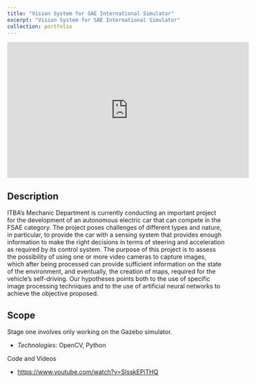 ```yaml
---
title: "Vision System for SAE International Simulator"
excerpt: "Vision System for SAE International Simulator"
collection: portfolio
---
```


<iframe width="560" height="315" src="https://www.youtube.com/embed/SIsskEPiTHQ" title="YouTube video player" frameborder="0" allow="accelerometer; autoplay; clipboard-write; encrypted-media; gyroscope; picture-in-picture; web-share" allowfullscreen></iframe>

## Description

ITBA’s Mechanic Department is currently conducting an important project for the development of an autonomous electric car that can compete in the FSAE category. The project poses challenges of different types and nature, in particular, to provide the car with a sensing system that provides enough information to make the right decisions in terms of steering and acceleration as required by its control system.
The purpose of this project is to assess the possibility of using one or more video cameras to capture images, which after being processed can provide sufficient information on the state of the environment, and eventually, the creation of maps, required for the vehicle’s self-driving. Our hypotheses points both to the use of specific image processing techniques and to the use of artificial neural networks to achieve the objective proposed.

## Scope

Stage one involves only working on the Gazebo simulator.

* *Technologies*: OpenCV, Python


Code and Videos
* https://www.youtube.com/watch?v=SIsskEPiTHQ






